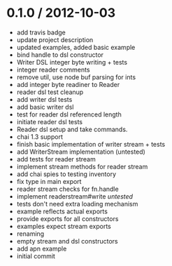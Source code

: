 
0.1.0 / 2012-10-03 
==================

  * add travis badge
  * update project description
  * updated examples, added basic example
  * bind handle to dsl constructor
  * Writer DSL integer byte writing + tests
  * integer reader comments
  * remove util, use node buf parsing for ints
  * add integer byte readiner to Reader
  * reader dsl test cleanup
  * add writer dsl tests
  * add basic writer dsl
  * test for reader dsl referenced length
  * initiate reader dsl tests
  * Reader dsl setup and take commands.
  * chai 1.3 support
  * finish basic implementation of writer stream + tests
  * add WriterStream implementation (untested)
  * add tests for reader stream
  * implement stream methods for reader stream
  * add chai spies to testing inventory
  * fix type in main export
  * reader stream checks for fn.handle
  * implement readerstream#write *untested*
  * tests don't need extra loading mechanism
  * example reflects actual exports
  * provide exports for all constructors
  * examples expect stream exports
  * renaming
  * empty stream and dsl constructors
  * add apn example
  * initial commit
